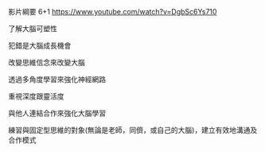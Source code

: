 影片綱要 6+1
https://www.youtube.com/watch?v=DgbSc6Ys710

了解大腦可塑性

犯錯是大腦成長機會

改變思維信念來改變大腦

透過多角度學習來強化神經網路

重視深度跟靈活度

與他人連結合作來強化大腦學習

練習與固定型思維的對象(無論是老師，同儕，或自己的大腦)，建立有效地溝通及合作模式
